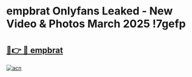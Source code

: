 # empbrat Onlyfans Leaked - New Video & Photos March 2025 !7gefp

# <h2><a href="https://84e59a.iuczelnia.edu.pl?title=empbrat&ref=7gefp">🔗👉 🔴 empbrat</a></h2>

[![acn](https://github.com/user-attachments/assets/0f9c940e-d8b0-45ae-aac7-cd30a18b3e1c)](https://84e59a.iuczelnia.edu.pl?title=empbrat&ref=7gefp)

